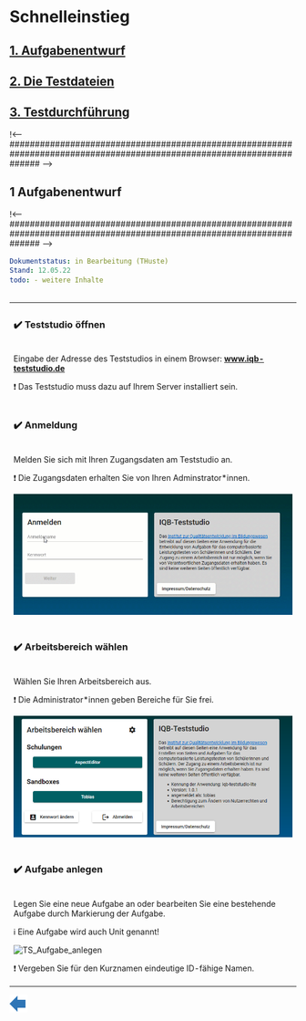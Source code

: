 # Schnelleinstieg

## [1. Aufgabenentwurf](https://github.com/iqb-berlin/iqb-berlin.github.io/wiki/Einf%C3%BChrende-Videos)
## [2. Die Testdateien](https://github.com/iqb-berlin/iqb-berlin.github.io/wiki/SCHULUNGSVIDEOS)
## [3. Testdurchführung](https://github.com/iqb-berlin/iqb-berlin.github.io/wiki/Gut-zu-wissen-Videos)


!<--###################################################################################################################### -->
## 1 Aufgabenentwurf
!<--###################################################################################################################### -->

```yaml
Dokumentstatus: in Bearbeitung (THuste)
Stand: 12.05.22
todo: - weitere Inhalte
      
```
<table border=0>
<tr>
<th align=left width=1000>

### :heavy_check_mark: Teststudio öffnen

</th>
</tr>
<tr>
<td>

Eingabe der Adresse des Teststudios in einem Browser: **www.iqb-teststudio.de**
 
:heavy_exclamation_mark: Das Teststudio muss dazu auf Ihrem Server installiert sein.

</td></tr>
<tr>
<td>

### :heavy_check_mark: Anmeldung

</td></tr>
<tr>
<td>

Melden Sie sich mit Ihren Zugangsdaten am Teststudio an.

:heavy_exclamation_mark: Die Zugangsdaten erhalten Sie von Ihren Adminstrator\*innen.

![TS_Anmeldung](https://github.com/iqb-berlin/iqb-berlin.github.io/blob/master/assets/TS_Anmeldung.gif)


</td></tr>
<tr>
<td>

### :heavy_check_mark: Arbeitsbereich wählen

</td></tr>
<tr>
<td>

Wählen Sie Ihren Arbeitsbereich aus.

:heavy_exclamation_mark: Die Administrator\*innen geben Bereiche für Sie frei.

![TS_AB_Auswahl](https://github.com/iqb-berlin/iqb-berlin.github.io/blob/master/assets/TS_AB_Auswahl_01.png)


</td></tr>
<tr>
<td>

### :heavy_check_mark: Aufgabe anlegen

</td></tr>
<tr>
<td>

Legen Sie eine neue Aufgabe an oder bearbeiten Sie eine bestehende Aufgabe durch Markierung der Aufgabe.

:information_source: Eine Aufgabe wird auch Unit genannt!

![TS_Aufgabe_anlegen](https://github.com/iqb-berlin/iqb-berlin.github.io/blob/master/assets/TS_Aufgabe_anlegen.gif)

:heavy_exclamation_mark: Vergeben Sie für den Kurznamen eindeutige ID-fähige Namen.

</td></tr>

</table>





<!--+++++++++++++++++++++++++++++++++++++++++++++++++++++++++backward++++++++++++++++++++++++++++++++++++++++++++++++++++++++-->
<a href="https://github.com/iqb-berlin/iqb-berlin.github.io/wiki/Schnelleinstieg">
<img src="https://github.com/iqb-berlin/iqb-berlin.github.io/blob/master/assets/Bw_Button_final.png" align="left">
</a>
</div>